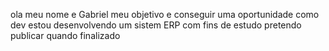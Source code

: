 ola meu nome e Gabriel
meu objetivo e conseguir uma oportunidade como dev
estou desenvolvendo um sistem ERP com fins de estudo 
pretendo publicar quando finalizado
